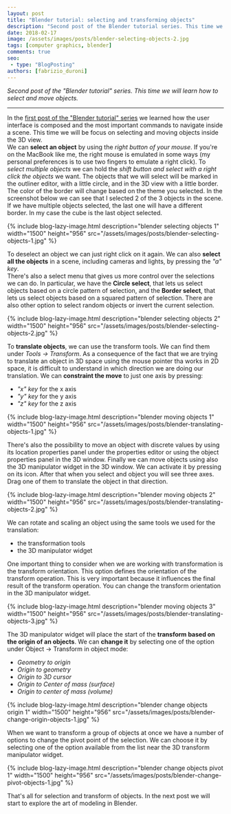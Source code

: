 ```yaml
---
layout: post
title: "Blender tutorial: selecting and transforming objects"
description: "Second post of the Blender tutorial series. This time we will learn how to select and move objects."
date: 2018-02-17
image: /assets/images/posts/blender-selecting-objects-2.jpg
tags: [computer graphics, blender]
comments: true
seo:
 - type: "BlogPosting"
authors: [fabrizio_duroni] 
---
```


*Second post of the "Blender tutorial" series. This time we will learn how to select and move objects.*

---

In the [first post of the "Blender tutorial" series](/2018/01/31/blender-tutorial-1-user-interface.html "Blender 
tutorial: user interface") we learned how the user interface is composed and the most important commands to navigate 
inside a scene. This time we will be focus on selecting and moving objects inside the 3D view.  
We can **select an object** by using the *right button of your mouse*. If you're on the MacBook like me, the right 
mouse is emulated in some ways (my personal preferences is to use two fingers to emulate a right click). To *select multiple
 objects* we can hold the *shift button and select with a right click the objects* we want. The objects that we will 
 select will be marked in the outliner editor, with a little circle, and in the 3D view with a little border. The 
 color of the border will change based on the theme you selected. In the screenshot below we can see that I selected
  2 of the 3 objects in the scene. If we have multiple objects selected, the last one will have a different border. 
  In my case the cube is the last object selected.

{% include blog-lazy-image.html description="blender selecting objects 1" width="1500" height="956" src="/assets/images/posts/blender-selecting-objects-1.jpg" %}

To deselect an object we can just right click on it again. We can also **select all the objects** in a scene, 
including cameras and lights, by pressing the *"a" key*.  
There's also a select menu that gives us more control over the selections we can do. In particular, we have the 
**Circle select**, that lets us select objects based on a circle pattern of selection, and the **Border select**, that 
lets us select objects based on a squared pattern of selection. There are also other option to select random objects
 or invert the current selection.

{% include blog-lazy-image.html description="blender selecting objects 2" width="1500" height="956" src="/assets/images/posts/blender-selecting-objects-2.jpg" %}

To **translate objects**, we can use the transform tools. We can find them under *Tools -> Transform*. As a 
consequence of the fact that we are trying to translate an object in 3D space using the mouse pointer tha works in 2D space, it is 
difficult to understand in which direction we are doing our translation. We can **constraint the move** to just 
one axis by pressing:

* *"x" key* for the x axis
* *"y" key* for the y axis
* *"z" key* for the z axis

{% include blog-lazy-image.html description="blender moving objects 1" width="1500" height="956" src="/assets/images/posts/blender-translating-objects-1.jpg" %}

There's also the possibility to move an object with discrete values by using its location properties panel under the 
properties editor or using the object properties panel in the 3D window. Finally we can move objects using also the 
3D manipulator widget in the 3D window. We can activate it by pressing on its icon. After that when you select and 
object you will see three axes. Drag one of them to translate the object in that direction.

{% include blog-lazy-image.html description="blender moving objects 2" width="1500" height="956" src="/assets/images/posts/blender-translating-objects-2.jpg" %}

We can rotate and scaling an object using the same tools we used for the translation:

* the transformation tools
* the 3D manipulator widget

One important thing to consider when we are working with transformation is the transform orientation. This option defines the orientation of the transform operation. This is very important because it influences the final result of the transform operation. You can change the transform orientation in the 3D manipulator widget.

{% include blog-lazy-image.html description="blender moving objects 3" width="1500" height="956" src="/assets/images/posts/blender-translating-objects-3.jpg" %}

The 3D manipulator widget will place the start of the **transform based on the origin of an objects**. We can **change it** by selecting one of the option under Object -> Transform in object mode:

* *Geometry to origin*
* *Origin to geometry*
* *Origin to 3D cursor*
* *Origin to Center of mass (surface)*
* *Origin to center of mass (volume)*

{% include blog-lazy-image.html description="blender change objects origin 1" width="1500" height="956" src="/assets/images/posts/blender-change-origin-objects-1.jpg" %}

When we want to transform a group of objects at once we have a number of options to change the pivot point of the 
selection. We can choose it by selecting one of the option available from the list near the 3D transform manipulator 
widget.

{% include blog-lazy-image.html description="blender change objects pivot 1" width="1500" height="956" src="/assets/images/posts/blender-change-pivot-objects-1.jpg" %}

That's all for selection and transform of objects. In the next post we will start to explore the art of modeling in 
Blender.
